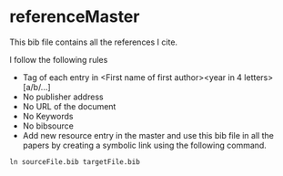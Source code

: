 # referenceMaster
This bib file contains all the references I cite.

I follow the following rules
- Tag of each entry in \<First name of first author\>\<year in 4 letters\>[a/b/...]
- No publisher address
- No URL of the document
- No Keywords
- No bibsource
- Add new resource entry in the master and use this bib file in all the papers by creating a symbolic link using the following command.
```
ln sourceFile.bib targetFile.bib
```

